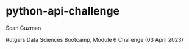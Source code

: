 # python-api-challenge

Sean Guzman

Rutgers Data Sciences Bootcamp, Module 6 Challenge (03 April 2023)
